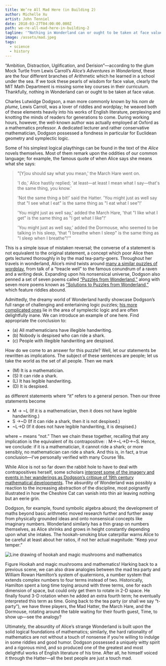 ```yaml
---
title: We’re All Mad Here (in Building 2)
author: Michelle Xu
artist: John Tenniel
date: 2018-03-27T04:00:00.000Z
path: we-re-all-mad-here-in-building-2
tagline: '"Nothing in Wonderland can or ought to be taken at face value."'
image: /assets/mad.jpeg
tags:
  - science
  - history
---
```

“Ambition, Distraction, Uglification, and Derision”—according to the glum Mock Turtle from Lewis Carroll’s *Alice’s Adventures in Wonderland*, these are the four different branches of Arithmetic which he learned in a school under the sea. If we took these pearls of wisdom for face value, clearly the MIT Math Department is missing some key courses in their curriculum. Thankfully, nothing in Wonderland can or ought to be taken at face value.

Charles Lutwidge Dodgson, a man more commonly known by his *nom de plume*, Lewis Carroll, was a lover of riddles and wordplay; he weaved both of these elements heavily into his works of English literature, perplexing and knotting the minds of readers for generations to come. During working hours, however, the well-known author was actually employed at Oxford as a mathematics professor. A dedicated lecturer and rather conservative mathematician, Dodgson possessed a fondness in particular for Euclidean geometry and symplectic logic.

Some of his simplest logical playthings can be found in the text of the *Alice* novels themselves. Most of them remark upon the oddities of our common language; for example, the famous quote of when Alice says she means what she says:

> "\[Y]ou should say what you mean,' the March Hare went on.
>
> 'I do,' Alice hastily replied; 'at least—at least I mean what I say—that's the same thing, you know.'
>
> 'Not the same thing a bit!' said the Hatter. 'You might just as well say that "I see what I eat" is the same thing as "I eat what I see"!'
>
> 'You might just as well say,' added the March Hare, 'that "I like what I get" is the same thing as "I get what I like"!'
>
> 'You might just as well say,' added the Dormouse, who seemed to be talking in his sleep, 'that "I breathe when I sleep" is the same thing as "I sleep when I breathe"!'"

This is a simple issue of mistaken reversal; the converse of a statement is not equivalent to the original statement, a concept which poor Alice then gets lectured thoroughly in by the mad tea-party-goers. Throughout her travels in wonderland, Alice’s mind twists around [many a similar puzzles of wordplay](https://www.whitmorerarebooks.com/pages/digest/4/riddles-and-rhymes-the-logic-of-nonsense-in), from talk of a “treacle well” to the famous conundrum of a raven and a writing desk. Expanding upon his nonsensical universe, Dodgson also penned a set of seven poems called [“Puzzles from Wonderland,”](http://etc.usf.edu/lit2go/112/poems-puzzles-and-stories-of-lewis-carroll/4951/puzzles-from-wonderland/) along with seven more poems known as [“Solutions to Puzzles from Wonderland,”](http://etc.usf.edu/lit2go/112/poems-puzzles-and-stories-of-lewis-carroll/4952/solutions-to-puzzles-from-wonderland/) which feature riddles abound.

Admittedly, the dreamy world of Wonderland hardly showcase Dodgson’s full range of challenging and entertaining logic puzzles; [his more complicated ones](http://www.math.hawaii.edu/~hile/math100/logice.htm) lie in the area of symplectic logic and are often delightfully inane. We can introduce an example of one here. Find appropriate the conclusion to:

* (a) All mathematicians have illegible handwriting.
* (b) Nobody is despised who can ride a shark.
* (c) People with illegible handwriting are despised.

How do we come to an answer for this puzzle? Well, let our statements be rewritten as implications. The subject of these sentences are people; let us take the world as the set of all people. Then we mark

* (M) It is a mathematician.
* (S) It can ride a shark.
* (L) It has legible handwriting.
* (D) It is despised.

as different statements where “it” refers to a general person. Then our three statements become

* M -> ~L (If it is a mathematician, then it does not have legible handwriting.)
* S ->~D (If it can ride a shark, then it is not despised.)
* ~L->D (If it does not have legible handwriting, it is despised.)

where \~ means “not.” Then we chain these together, recalling that any implication is the equivalent of its contrapositive: : M->\~L->D->~S. Hence, we conclude: if it is a mathematician, it cannot ride a shark; or more sensibly, no mathematician can ride a shark. And this is, in fact, a true conclusion—I’ve personally verified with many Course 18s.

While Alice is not so far down the rabbit hole to have to deal with contrapositives herself, some scholars [interpret some of the imagery and events in her wanderings as Dodgson’s critique of 19th century mathematical developments](https://www.newscientist.com/article/mg20427391-600-alices-adventures-in-algebra-wonderland-solved/). The absurdity of Wonderland was possibly a reaction to the increasing abstraction of the discipline, most poignantly illustrated in how the Cheshire Cat can vanish into thin air leaving nothing but an eerie grin.

Dodgson, for example, found symbolic algebra absurd; the development of maths beyond basic arithmetic moved research further and further away from physically grounded ideas and onto nonsensical concepts like imaginary numbers. Wonderland similarly has a thin grasp on numbers themselves, as Alice shrinks and grows in height constantly depending upon what she intakes. The hookah-smoking blue caterpillar warns Alice to be careful at least about her ratios, if not her actual magnitude: “Keep your temper.”

![Line drawing of hookah and magic mushrooms and mathematics](/assets/hookah-magic-mushrooms-math.jpg "Hookah and magic mushrooms and mathematics!")

Figure Hookah and magic mushrooms and mathematics!
Harking back to a previous scene, we can also draw analogies between the mad tea party and William Rowan Hamilton’s system of quaternions, a number system that extends complex numbers to four terms instead of two. Historically, Hamilton spent a long time toying around with three terms, one for each dimension of space, but could only get them to rotate in 2-D space. He finally found 3-D rotation when he added an extra fourth term; he eventually interpreted this term as time. Going back to the tea party (or shall we say “t-party”), we have three players, the Mad Hatter, the March Hare, and the Dormouse, rotating around the table waiting for their fourth guest, Time, to show up—see the analogy?

Ultimately, the absurdity of Alice’s strange Wonderland is built upon the solid logical foundations of mathematics; similarly, the hard rationality of mathematics are not without a touch of nonsense if you’re willing to indulge in some riddles and good humor. Dodgson possessed a uniquely witty spirit and a rigorous mind, and so produced one of the greatest and most delightful works of English literature of his time. After all, he himself voiced it through the Hatter—all the best people are just a touch mad.